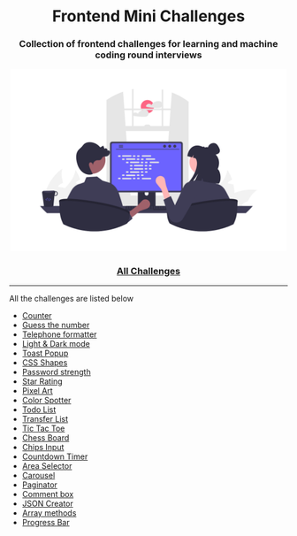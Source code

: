 <div align="center">
  <h1>Frontend Mini Challenges</h1>
  <h3>Collection of frontend challenges for learning and machine coding round interviews</h3>
  <a href="https://bgoonz.github.io/mini-vanilla-projects/"><img src="cover.png" alt="web programming" width="500px" /></a>
</div>

<div align="center">
  <h3><a href="https://bgoonz.github.io/mini-vanilla-projects/">All Challenges</a></h3>
</div>

---

All the challenges are listed below

- [Counter](https://bgoonz.github.io/mini-vanilla-projects/source/counter/)
- [Guess the number](https://bgoonz.github.io/mini-vanilla-projects/source/guess-the-number/)
- [Telephone formatter](https://bgoonz.github.io/mini-vanilla-projects/source/telephone-formatter/)
- [Light & Dark mode](https://bgoonz.github.io/mini-vanilla-projects/source/theme/)
- [Toast Popup](https://bgoonz.github.io/mini-vanilla-projects/source/toast-popup/)
- [CSS Shapes](https://bgoonz.github.io/mini-vanilla-projects/source/css-shapes/)
- [Password strength](https://bgoonz.github.io/mini-vanilla-projects/source/password-strength/)
- [Star Rating](https://bgoonz.github.io/mini-vanilla-projects/source/star-rating/)
- [Pixel Art](https://bgoonz.github.io/mini-vanilla-projects/source/pixel-art/)
- [Color Spotter](https://bgoonz.github.io/mini-vanilla-projects/source/color-spotter/)
- [Todo List](https://bgoonz.github.io/mini-vanilla-projects/source/todo-list/)
- [Transfer List](https://bgoonz.github.io/mini-vanilla-projects/source/transfer-list/)
- [Tic Tac Toe](https://bgoonz.github.io/mini-vanilla-projects/source/tic-tac-toe/)
- [Chess Board](https://bgoonz.github.io/mini-vanilla-projects/source/chess-board/)
- [Chips Input](https://bgoonz.github.io/mini-vanilla-projects/source/chips-input/)
- [Countdown Timer](https://bgoonz.github.io/mini-vanilla-projects/source/timer/)
- [Area Selector](https://bgoonz.github.io/mini-vanilla-projects/source/area-selector/)
- [Carousel](https://bgoonz.github.io/mini-vanilla-projects/source/carousel/)
- [Paginator](https://bgoonz.github.io/mini-vanilla-projects/source/paginator/)
- [Comment box](https://bgoonz.github.io/mini-vanilla-projects/source/comment-box/)
- [JSON Creator](https://bgoonz.github.io/mini-vanilla-projects/source/json-creator/)
- [Array methods](https://bgoonz.github.io/mini-vanilla-projects/source/array-methods/)
- [Progress Bar](https://bgoonz.github.io/mini-vanilla-projects/source/progress-bar/)
